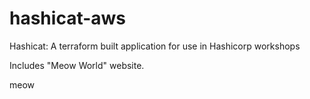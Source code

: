 # hashicat-aws
Hashicat: A terraform built application for use in Hashicorp workshops

Includes "Meow World" website.

meow